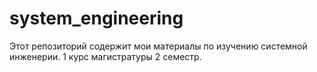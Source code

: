 # system_engineering
Этот репозиторий содержит мои материалы по изучению системной инженерии. 1 курс магистратуры 2 семестр.
